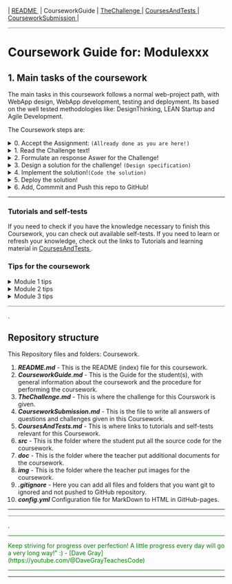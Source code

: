 | [README ](README.md) | CourseworkGuide | [TheChallenge ](TheChallenge.md) |  [CoursesAndTests ](CoursesAndTests.md) | [CourseworkSubmission ](CourseworkSubmission.md) |

<hr style="background: gray" /> 

# Coursework Guide for: Modulexxx

## 1. Main tasks of the coursework

The main tasks in this coursework follows a normal web-project path, with WebApp design, WebApp development, testing and deployment.
Its based on the well tested methodologies like: DesignThinking, LEAN Startup and Agile Development.

The Coursework steps are:
<details><summary>0. Accept the Assignment: <code>(Allready done as you are here!)</code></summary>
</details>
<details><summary>1. Read the Challenge text!</summary>
        *this is a short description of the challenge to be solved by this WebApp*
        The student(s) will read the challenge text and start working.  
        </details>
<details><summary>2. Formulate an response Aswer for the Challenge!</summary>
  *What's in it for the end-user/organization ...*  

  The student(s) will write down i.e. a business value proposition (in the CourseworkSubmission.md file)
</details>
<details><summary>3. Design a solution for the challenge! <code>(Design specification)</code></summary>
*How should the end-user/organization use the WebApp*  
The student(s) will make a UX-design and then a UI-design for the Solution of the Challenge.
Put the design specifikation in to the CourseworkSubmission.md file
</details>
<details><summary>4. Implement the solution!<code>(Code the solution)</code></summary>

    *Implement a solution based on the  design spec from previous step.*
    The student(s) will develop the WebApp using the src folder to write the source code ( HTML, CSS, JavaScript).
    Put your code HTML, CSS JavaScript into a file in the "src" folder
    Tips:
    *you can use the following resources to help you with this*
</details>
<details><summary>5. Deploy the solution!</summary>

    .....
</details>
<details><summary>6. Add, Commmit and Push this repo to GitHub!</summary>
    *Push the repo to GitHub*
    When you are finished with the coursework, you can push the branch to GitHub to complete the assignment. (Pullrequest??)    
</details>

---
### Tutorials and self-tests

If you need to check if you have the knowledge necessary to finish this Coursework, you can check out available self-tests.
If you need to learn or refresh your knowledge, check out the links to Tutorials and learning material in [CoursesAndTests ](CoursesAndTests.md).

### Tips for the coursework

<details><summary>Module 1 tips</summary>

- ...
- ...

</details>

<details><summary>Module 2 tips</summary>

- ...
- ...

</details>

<details><summary>Module 3 tips</summary>

- ...
- ...

</details>


<hr style="background: gray" /> 

.

## Repository structure

This Repository files and folders:
 Coursework.

1. ***README.md*** - This is the README (index) file for this coursework.
1. ***CourseworkGuide.md*** - This is the Guide for the student(s), with general information about the coursework and the procedure for performing the coursework. 
1. ***TheChallenge.md*** - This is where the challenge for this Courswork is given.
1. ***CourseworkSubmission.md*** - This is the file to write all answers of questions and challenges given in this Coursework.
1. ***CoursesAndTests.md*** - This is where links to tutorials and self-tests relevant for this Coursework. 
1. ***src*** - This is the folder where the student put all the source code for the coursework.
1. ***doc*** - This is the folder where the teacher put additional documents for the coursework.
1. ***img*** - This is the folder where the teacher put images for the coursework.
1. ***.gitignore*** - Here you can add all files and folders that you want git to ignored and not pushed to GitHub repository.
1. ***config.yml*** Configuration file for MarkDown to HTML in GitHub-pages.

---
<hr style="background: gray" /> 

.

<hr style="background: green" /> 
<span style="color: green">
Keep striving for progress over perfection! A little progress every day will go a very long way!" :)   
- [Dave Gray](https://youtube.com/@DaveGrayTeachesCode)
</span>
<hr style="background: green" /> 

---
